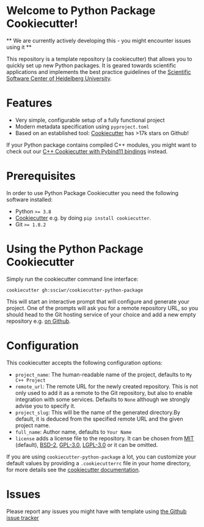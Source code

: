 # Welcome to Python Package Cookiecutter!

** We are currently actively developing this - you might encounter issues using it **

This repository is a template repository (a cookiecutter) that allows you to quickly
set up new Python packages. It is geared towards scientific applications and implements
the best practice guidelines of the [Scientific Software Center of Heidelberg University](https://ssc.iwr.uni-heidelberg.de).

# Features

* Very simple, configurable setup of a fully functional project
* Modern metadata specification using `pyproject.toml`
* Based on an established tool: [Cookiecutter](https://github.com/cookiecutter/cookiecutter) has >17k stars on Github!

If your Python package contains compiled C++ modules, you might want to check out our [C++ Cookiecutter with Pybind11 bindings](https://github.com/ssciwr/cookiecutter-cpp-project) instead.

# Prerequisites

In order to use Python Package Cookiecutter you need the following software installed:

* Python `>= 3.8`
* [Cookiecutter](https://github.com/cookiecutter/cookiecutter) e.g. by doing `pip install cookiecutter`.
* Git `>= 1.8.2`

# Using the Python Package Cookiecutter

Simply run the cookiecutter command line interface:

```
cookiecutter gh:ssciwr/cookiecutter-python-package
```

This will start an interactive prompt that will configure and generate your project.
One of the prompts will ask you for a remote repository URL, so you should head to
the Git hosting service of your choice and add a new empty repository e.g. [on Github](https://github.com/new).

# Configuration

This cookiecutter accepts the following configuration options:

* `project_name`: The human-readable name of the project, defaults to `My C++ Project`
* `remote_url`: The remote URL for the newly created repository. This is not only used
  to add it as a remote to the Git repository, but also to enable integration with some
  services. Defaults to `None` although we strongly advise you to specify it.
* `project_slug`: This will be the name of the generated directory.By default, it is deduced from the specified remote URL and the given project name.
* `full_name`: Author name, defaults to `Your Name`
* `license` adds a license file to the repository. It can be chosen from [MIT](https://opensource.org/licenses/MIT) (default), [BSD-2](https://opensource.org/licenses/BSD-2-Clause), [GPL-3.0](https://opensource.org/licenses/GPL-3.0), [LGPL-3.0](https://opensource.org/licenses/LGPL-3.0) or it can be omitted.

If you are using `cookiecutter-python-package` a lot, you can customize your default values
by providing a `.cookiecutterrc` file in your home directory, for more details see the
[cookiecutter documentation](https://cookiecutter.readthedocs.io/en/latest/advanced/user_config.html).

# Issues

Please report any issues you might have with template using [the Github issue
tracker](https://github.com/ssciwr/cookiecutter-python-package)
